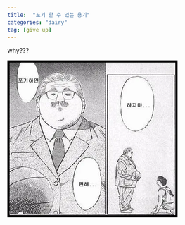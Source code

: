 ```yaml
---
title:  "포기 할 수 있는 용기"
categories: "dairy"
tag: [give up]
---
```


why???

![Alt text](/images/2023-07-13-giveup/asdf.webp)